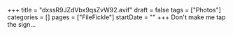 +++
title = "dxssR9JZdVbx9qsZvW92.avif"
draft = false
tags = ["Photos"]
categories = []
pages = ["FileFickle"]
startDate = ""
+++
Don't make me tap the sign...
